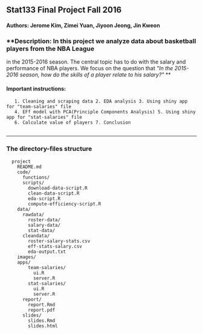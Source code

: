 ## Stat133 Final Project Fall 2016

#### Authors: Jerome Kim, Zimei Yuan, Jiyoon Jeong, Jin Kweon

### **Description: In this project we analyze data about basketball players from the NBA League
in the 2015-2016 season. The central topic has to do with the salary and performance of 
NBA players. We focus on the question that *"In the 2015-2016 season, how do the skills
of a player relate to his salary?"* **

#### Important instructions: 

```
   1. Cleaning and scraping data 2. EDA analysis 3. Using shiny app for "team-salaries" file  
   4. EFf model with PCA(Principle Components Analysis) 5. Using shiny app for "stat-salaries" file 
   6. Calculate value of players 7. Conclusion
   
```
-----

### The directory-files structure
```
  project 
    README.md
    code/
      functions/
      scripts/
        download-data-script.R
        clean-data-script.R
        eda-script.R
        compute-efficiency-script.R
    data/
      rawdata/
        roster-data/
        salary-data/
        stat-data/
      cleandata/
        roster-salary-stats.csv
        eff-stats-salary.csv
        eda-output.txt
    images/
    apps/
        team-salaries/
          ui.R
          server.R
        stat-salaries/
          ui.R
          server.R
      report/
        report.Rmd
        report.pdf
      slides/
        slides.Rmd
        slides.html
  
```
